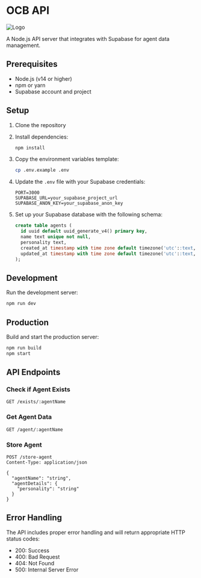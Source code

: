 # OCB API

![Logo](https://tan-raw-booby-681.mypinata.cloud/ipfs/bafkreihe3kcl6zkbhqk2l4jim6mj77yfkvbddfoydnrnvayw6mwi4b2lja)

A Node.js API server that integrates with Supabase for agent data management.

## Prerequisites

- Node.js (v14 or higher)
- npm or yarn
- Supabase account and project

## Setup

1. Clone the repository
2. Install dependencies:

   ```bash
   npm install
   ```

3. Copy the environment variables template:

   ```bash
   cp .env.example .env
   ```

4. Update the `.env` file with your Supabase credentials:

   ```
   PORT=3000
   SUPABASE_URL=your_supabase_project_url
   SUPABASE_ANON_KEY=your_supabase_anon_key
   ```

5. Set up your Supabase database with the following schema:
   ```sql
   create table agents (
     id uuid default uuid_generate_v4() primary key,
     name text unique not null,
     personality text,
     created_at timestamp with time zone default timezone('utc'::text, now()) not null,
     updated_at timestamp with time zone default timezone('utc'::text, now()) not null
   );
   ```

## Development

Run the development server:

```bash
npm run dev
```

## Production

Build and start the production server:

```bash
npm run build
npm start
```

## API Endpoints

### Check if Agent Exists

```
GET /exists/:agentName
```

### Get Agent Data

```
GET /agent/:agentName
```

### Store Agent

```
POST /store-agent
Content-Type: application/json

{
  "agentName": "string",
  "agentDetails": {
    "personality": "string"
  }
}
```

## Error Handling

The API includes proper error handling and will return appropriate HTTP status codes:

- 200: Success
- 400: Bad Request
- 404: Not Found
- 500: Internal Server Error
